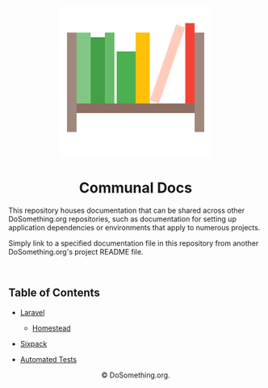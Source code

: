 <p align="center">
  <img alt="documentation shelf icon" src="https://raw.githubusercontent.com/DoSomething/communal-docs/master/assets/document_library_shelf.png" width="300">
</p>

<h1 align="center">Communal Docs</h1>

This repository houses documentation that can be shared across other DoSomething.org repositories, such as documentation for setting up application dependencies or environments that apply to numerous projects.

Simply link to a specified documentation file in this repository from another DoSomething.org's project README file.

<br />


## Table of Contents

- [Laravel](https://github.com/DoSomething/communal-docs/tree/master/Laravel)
    - [Homestead](https://github.com/DoSomething/communal-docs/tree/master/Homestead)

- [Sixpack](https://github.com/DoSomething/communal-docs/tree/master/Sixpack)

- [Automated Tests](https://github.com/DoSomething/communal-docs/tree/master/Automated%20Tests)

<p align="center">© DoSomething.org.</p>

